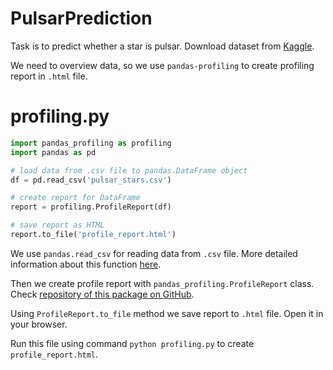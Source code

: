 # PulsarPrediction

Task is to predict whether a star is pulsar. Download dataset from [Kaggle](https://www.kaggle.com/pavanraj159/predicting-a-pulsar-star).

We need to overview data, so we use `pandas-profiling` to create profiling report in `.html` file.

# profiling.py
```python
import pandas_profiling as profiling
import pandas as pd

# load data from .csv file to pandas.DataFrame object
df = pd.read_csv('pulsar_stars.csv')

# create report for DataFrame
report = profiling.ProfileReport(df)

# save report as HTML
report.to_file('profile_report.html')
```
We use `pandas.read_csv` for reading data from `.csv` file. More detailed information about this function [here](https://pandas.pydata.org/pandas-docs/stable/reference/api/pandas.read_csv.html).

Then we create profile report with `pandas_profiling.ProfileReport` class. Check [repository of this package on GitHub](https://github.com/pandas-profiling/pandas-profiling).

Using `ProfileReport.to_file` method we save report to `.html` file. Open it in your browser.

Run this file using command `python profiling.py` to create `profile_report.html`.
